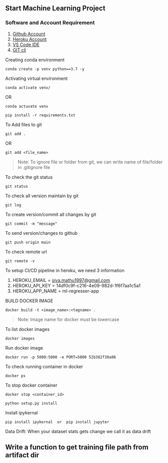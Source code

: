 ## Start Machine Learning Project

### Software and Account Requirement

1. [Github Account](https://github.com/)
2. [Heroku Account](https://id.heroku.com/login)
3. [VS Code IDE](https://code.visualstudio.com/download)
4. [GIT cli](https://git-scm.com/downloads)


Creating conda environment
```
conda create -p venv python==3.7 -y
```

Activating virtual environment
```
conda activate venv/
```
OR
```
conda actuvate venv
```

```
pip install -r requirements.txt
```

To Add files to git
```
git add .
```
OR
```
git add <file_name>
```
> Note: To ignore file or folder from git, we can write name of file/folder in .gitignore file

To check the git status
```
git status
```

To check all version maintain by git
```
git log
```

To create version/commit all changes by git
```
git commit -m "message"
```

To send version/changes to github
```
git push origin main
```

To check remote url
```
git remote -v
```

To setup CI/CD pipeline in heroku, we need 3 information
1. HEROKU_EMAIL = siva.mathu1997@gmail.com
2. HEROKU_API_KEY = 14df0c9f-c216-4e09-982d-1f6f7aa1c5a1
3. HEROKU_APP_NAME = ml-regresser-app


BUILD DOCKER IMAGE
```
docker build -t <image_name>:<tagname> .
```
> Note: Image name for docker must be lowercase

To list docker images
```
docker images
```

Run docker image
```
docker run -p 5000:5000 -e PORT=5000 52b382f30a86
```

To check running container in docker
```
docker ps
```

To stop docker container
```
docker stop <container_id>
```


```
python setup.py install
```

Install ipykernal
```
pip install ipykernal  or  pip install jupyter
```


Data Drift:
When your dataset stats gets change we call it as data drift


## Write a function to get training file path from artifact dir